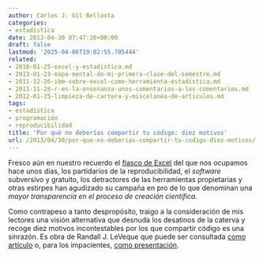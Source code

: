```yaml
---
author: Carlos J. Gil Bellosta
categories:
- estadística
date: 2013-04-30 07:47:28+00:00
draft: false
lastmod: '2025-04-06T19:02:55.705444'
related:
- 2010-01-25-excel-y-estadistica.md
- 2013-01-23-mapa-mental-de-mi-primera-clase-del-semestre.md
- 2011-12-26-ibm-sobre-excel-como-herramienta-estadistica.md
- 2011-11-28-r-en-la-ensenanza-unos-comentarios-a-los-comentarios.md
- 2012-01-25-limpieza-de-cartera-y-miscelanea-de-articulos.md
tags:
- estadística
- programación
- reproducibilidad
title: 'Por qué no deberías compartir tu código: diez motivos'
url: /2013/04/30/por-que-no-deberias-compartir-tu-codigo-diez-motivos/
---
```


Fresco aún en nuestro recuerdo el [fiasco de Excel](http://www.datanalytics.com/2013/04/23/pero-manana-seguiremos-usando-excel/) del que nos ocupamos hace unos días, los partidarios de la reproducibilidad, el _software_ subversivo y gratuito, los detractores de las herramientas propietarias y otras estirpes han agudizado su campaña en pro de lo que denominan una _mayor transparencia en el proceso de creación científica_.

Como contrapeso a tanto despropósito, traigo a la consideración de mis lectores una visión alternativa que desnuda los desatinos de la caterva y recoge diez motivos incontestables por los que compartir código es una sinrazón. Es obra de Randall J. LeVeque que puede ser consultada [como artículo](http://faculty.washington.edu/rjl/pubs/topten/topten.pdf) o, para los impacientes, [como presentación](http://faculty.washington.edu/rjl/talks/LeVeque_CSE2011.pdf).